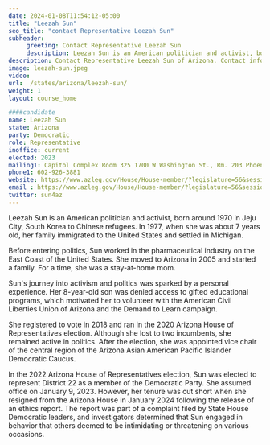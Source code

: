 ```yaml
---
date: 2024-01-08T11:54:12-05:00
title: "Leezah Sun"
seo_title: "contact Representative Leezah Sun"
subheader:
     greeting: Contact Representative Leezah Sun
     description: Leezah Sun is an American politician and activist, born around 1970 in Jeju City, South Korea to Chinese refugees. In 1977, when she was about 7 years old, her family immigrated to the United States and settled in Michigan.
description: Contact Representative Leezah Sun of Arizona. Contact information for Leezah Sun includes email address, phone number, and mailing address.
image: leezah-sun.jpeg
video:
url:  /states/arizona/leezah-sun/
weight: 1
layout: course_home

####candidate
name: Leezah Sun
state: Arizona
party: Democratic
role: Representative
inoffice: current
elected: 2023
mailing1: Capitol Complex Room 325 1700 W Washington St., Rm. 203 Phoenix, AZ 85007-2890
phone1: 602-926-3881
website: https://www.azleg.gov/House/House-member/?legislature=56&session=128&legislator=2200/
email : https://www.azleg.gov/House/House-member/?legislature=56&session=128&legislator=2200/
twitter: sun4az
---
```


Leezah Sun is an American politician and activist, born around 1970 in Jeju City, South Korea to Chinese refugees. In 1977, when she was about 7 years old, her family immigrated to the United States and settled in Michigan.

Before entering politics, Sun worked in the pharmaceutical industry on the East Coast of the United States. She moved to Arizona in 2005 and started a family. For a time, she was a stay-at-home mom.

Sun's journey into activism and politics was sparked by a personal experience. Her 8-year-old son was denied access to gifted educational programs, which motivated her to volunteer with the American Civil Liberties Union of Arizona and the Demand to Learn campaign.

She registered to vote in 2018 and ran in the 2020 Arizona House of Representatives election. Although she lost to two incumbents, she remained active in politics. After the election, she was appointed vice chair of the central region of the Arizona Asian American Pacific Islander Democratic Caucus.

In the 2022 Arizona House of Representatives election, Sun was elected to represent District 22 as a member of the Democratic Party. She assumed office on January 9, 2023. However, her tenure was cut short when she resigned from the Arizona House in January 2024 following the release of an ethics report. The report was part of a complaint filed by State House Democratic leaders, and investigators determined that Sun engaged in behavior that others deemed to be intimidating or threatening on various occasions.
